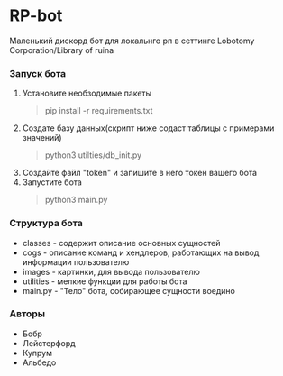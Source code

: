 # RP-bot

Маленький диcкорд бот для локальнго рп в сеттинге Lobotomy Corporation/Library of ruina

### Запуск бота

1.  Установите необзодимые пакеты
    > pip install -r requirements.txt
2.  Создате базу данных(скрипт ниже содаст таблицы с примерами значений)
    > python3 utilties/db_init.py
3.  Создайте файл "token" и запишите в него токен вашего бота
4.  Запустите бота
    > python3 main.py

### Структура бота

- classes - содержит описание основных сущностей
- cogs - описание команд и хендлеров, работающих на вывод информации пользователю
- images - картинки, для вывода пользователю
- utilities - мелкие функции для работы бота
- main.py - "Тело" бота, собирающее сущности воедино

### Авторы

- Бобр
- Лейстерфорд
- Купрум
- Альбедо
